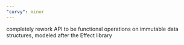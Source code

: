 ```yaml
---
"curvy": minor
---
```


completely rework API to be functional operations on immutable data structures, modeled after the Effect library
